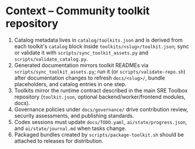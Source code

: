 # Context – Community toolkit repository

1. Catalog metadata lives in `catalog/toolkits.json` and is derived from each toolkit's `catalog` block inside `toolkits/<slug>/toolkit.json`; sync or validate it with `scripts/sync_toolkit_assets.py` and `scripts/validate_catalog.py`.
2. Generated documentation mirrors toolkit READMEs via `scripts/sync_toolkit_assets.py`; run it (or `scripts/validate-repo.sh`) after documentation changes to refresh `docs/<slug>/`, bundle placeholders, and catalog entries in one step.
3. Toolkits mirror the runtime contract described in the main SRE Toolbox repository (`toolkit.json`, optional backend/worker/frontend modules, docs).
4. Governance policies under `docs/governance/` drive contribution review, security assessments, and publishing standards.
5. Codex sessions must update `docs/TODO.yaml`, `ai/state/progress.json`, and `ai/state/journal.md` when tasks change.
6. Packaged bundles created by `scripts/package-toolkit.sh` should be attached to releases for distribution.
